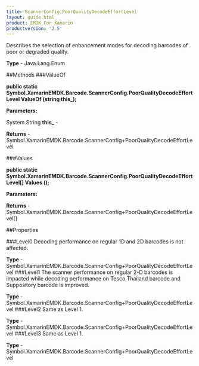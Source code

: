 ```yaml
---
title: ScannerConfig.PoorQualityDecodeEffortLevel
layout: guide.html
product: EMDK For Xamarin 
productversion: '2.5' 
---
```

Describes the selection of enhancement modes for decoding barcodes of poor or degraded quality.

**Type** - Java.Lang.Enum

##Methods
###ValueOf

**public static Symbol.XamarinEMDK.Barcode.ScannerConfig.PoorQualityDecodeEffortLevel ValueOf (string this_);**


        

**Parameters:**

System.String **this_**  - 
        

**Returns** - Symbol.XamarinEMDK.Barcode.ScannerConfig+PoorQualityDecodeEffortLevel

###Values

**public static Symbol.XamarinEMDK.Barcode.ScannerConfig.PoorQualityDecodeEffortLevel[] Values ();**


        

**Parameters:**

**Returns** - Symbol.XamarinEMDK.Barcode.ScannerConfig+PoorQualityDecodeEffortLevel[]

##Properties

###Level0
Decoding performance on regular 1D and 2D barcodes is not affected.

**Type** - Symbol.XamarinEMDK.Barcode.ScannerConfig+PoorQualityDecodeEffortLevel
###Level1
The scanner performance on regular 2-D barcodes is impacted while decoding performance on Tesco Thailand barcode and Suppository barcode is improved.

**Type** - Symbol.XamarinEMDK.Barcode.ScannerConfig+PoorQualityDecodeEffortLevel
###Level2
Same as Level 1.

**Type** - Symbol.XamarinEMDK.Barcode.ScannerConfig+PoorQualityDecodeEffortLevel
###Level3
Same as Level 1.

**Type** - Symbol.XamarinEMDK.Barcode.ScannerConfig+PoorQualityDecodeEffortLevel
